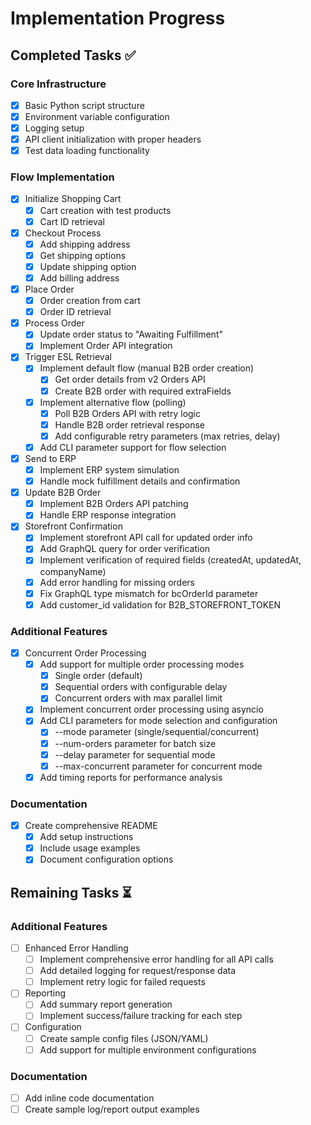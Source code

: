 # Implementation Progress

## Completed Tasks ✅

### Core Infrastructure
- [x] Basic Python script structure
- [x] Environment variable configuration
- [x] Logging setup
- [x] API client initialization with proper headers
- [x] Test data loading functionality

### Flow Implementation
- [x] Initialize Shopping Cart
  - [x] Cart creation with test products
  - [x] Cart ID retrieval
- [x] Checkout Process
  - [x] Add shipping address
  - [x] Get shipping options
  - [x] Update shipping option
  - [x] Add billing address
- [x] Place Order
  - [x] Order creation from cart
  - [x] Order ID retrieval
- [x] Process Order
  - [x] Update order status to "Awaiting Fulfillment"
  - [x] Implement Order API integration
- [x] Trigger ESL Retrieval
  - [x] Implement default flow (manual B2B order creation)
    - [x] Get order details from v2 Orders API
    - [x] Create B2B order with required extraFields
  - [x] Implement alternative flow (polling)
    - [x] Poll B2B Orders API with retry logic
    - [x] Handle B2B order retrieval response
    - [x] Add configurable retry parameters (max retries, delay)
  - [x] Add CLI parameter support for flow selection
- [x] Send to ERP
  - [x] Implement ERP system simulation
  - [x] Handle mock fulfillment details and confirmation
- [x] Update B2B Order
  - [x] Implement B2B Orders API patching
  - [x] Handle ERP response integration
- [x] Storefront Confirmation
  - [x] Implement storefront API call for updated order info
  - [x] Add GraphQL query for order verification
  - [x] Implement verification of required fields (createdAt, updatedAt, companyName)
  - [x] Add error handling for missing orders
  - [x] Fix GraphQL type mismatch for bcOrderId parameter
  - [x] Add customer_id validation for B2B_STOREFRONT_TOKEN

### Additional Features
- [x] Concurrent Order Processing
  - [x] Add support for multiple order processing modes
    - [x] Single order (default)
    - [x] Sequential orders with configurable delay
    - [x] Concurrent orders with max parallel limit
  - [x] Implement concurrent order processing using asyncio
  - [x] Add CLI parameters for mode selection and configuration
    - [x] --mode parameter (single/sequential/concurrent) 
    - [x] --num-orders parameter for batch size
    - [x] --delay parameter for sequential mode
    - [x] --max-concurrent parameter for concurrent mode
  - [x] Add timing reports for performance analysis

### Documentation
- [x] Create comprehensive README
  - [x] Add setup instructions
  - [x] Include usage examples
  - [x] Document configuration options

## Remaining Tasks ⏳

### Additional Features
- [ ] Enhanced Error Handling
  - [ ] Implement comprehensive error handling for all API calls
  - [ ] Add detailed logging for request/response data
  - [ ] Implement retry logic for failed requests
- [ ] Reporting
  - [ ] Add summary report generation
  - [ ] Implement success/failure tracking for each step
- [ ] Configuration
  - [ ] Create sample config files (JSON/YAML)
  - [ ] Add support for multiple environment configurations

### Documentation
- [ ] Add inline code documentation
- [ ] Create sample log/report output examples
